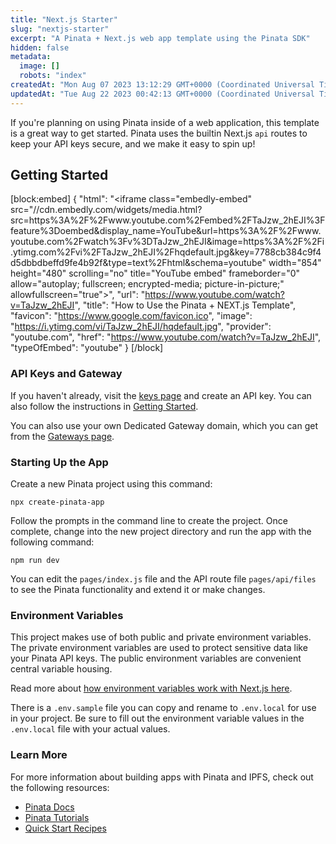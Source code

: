 ```yaml
---
title: "Next.js Starter"
slug: "nextjs-starter"
excerpt: "A Pinata + Next.js web app template using the Pinata SDK"
hidden: false
metadata: 
  image: []
  robots: "index"
createdAt: "Mon Aug 07 2023 13:12:29 GMT+0000 (Coordinated Universal Time)"
updatedAt: "Tue Aug 22 2023 00:42:13 GMT+0000 (Coordinated Universal Time)"
---
```

If you're planning on using Pinata inside of a web application, this template is a great way to get started. Pinata uses the builtin Next.js `api` routes to keep your API keys secure, and we make it easy to spin up! 

## Getting Started

[block:embed]
{
  "html": "<iframe class=\"embedly-embed\" src=\"//cdn.embedly.com/widgets/media.html?src=https%3A%2F%2Fwww.youtube.com%2Fembed%2FTaJzw_2hEJI%3Ffeature%3Doembed&display_name=YouTube&url=https%3A%2F%2Fwww.youtube.com%2Fwatch%3Fv%3DTaJzw_2hEJI&image=https%3A%2F%2Fi.ytimg.com%2Fvi%2FTaJzw_2hEJI%2Fhqdefault.jpg&key=7788cb384c9f4d5dbbdbeffd9fe4b92f&type=text%2Fhtml&schema=youtube\" width=\"854\" height=\"480\" scrolling=\"no\" title=\"YouTube embed\" frameborder=\"0\" allow=\"autoplay; fullscreen; encrypted-media; picture-in-picture;\" allowfullscreen=\"true\"></iframe>",
  "url": "https://www.youtube.com/watch?v=TaJzw_2hEJI",
  "title": "How to Use the Pinata + NEXT.js Template",
  "favicon": "https://www.google.com/favicon.ico",
  "image": "https://i.ytimg.com/vi/TaJzw_2hEJI/hqdefault.jpg",
  "provider": "youtube.com",
  "href": "https://www.youtube.com/watch?v=TaJzw_2hEJI",
  "typeOfEmbed": "youtube"
}
[/block]


### API Keys and Gateway

If you haven't already, visit the [keys page](https://app.pinata.cloud/developers/api-keys) and create an API key. You can also follow the instructions in [Getting Started](doc:getting-started). 

You can also use your own Dedicated Gateway domain, which you can get from the [Gateways page](doc:gateways).

### Starting Up the App

Create a new Pinata project using this command:

```
npx create-pinata-app
```

Follow the prompts in the command line to create the project. Once complete, change into the new project directory and run the app with the following command:

```
npm run dev
```

You can edit the `pages/index.js` file and the API route file `pages/api/files` to see the Pinata functionality and extend it or make changes.

### Environment Variables

This project makes use of both public and private environment variables. The private environment variables are used to protect sensitive data like your Pinata API keys. The public environment variables are convenient central variable housing.

Read more about [how environment variables work with Next.js here](https://nextjs.org/docs/pages/building-your-application/configuring/environment-variables).

There is a `.env.sample` file you can copy and rename to `.env.local` for use in your project. Be sure to fill out the environment variable values in the `.env.local` file with your actual values.

### Learn More

For more information about building apps with Pinata and IPFS, check out the following resources:

- [Pinata Docs](https://docs.pinata.cloud)
- [Pinata Tutorials](https://medium.com/pinata)
- [Quick Start Recipes](https://docs.pinata.cloud/recipes)
